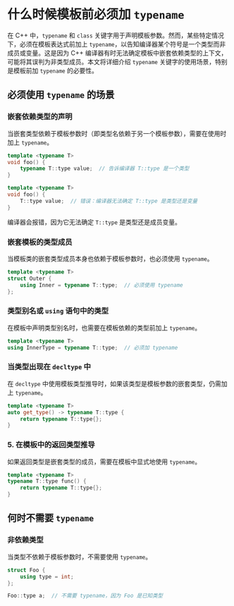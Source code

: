 # 什么时候模板前必须加 `typename`

在 C++ 中，`typename` 和 `class` 关键字用于声明模板参数。然而，某些特定情况下，必须在模板表达式前加上 `typename`，以告知编译器某个符号是一个类型而非成员或变量。这是因为 C++ 编译器有时无法确定模板中嵌套依赖类型的上下文，可能将其误判为非类型成员。本文将详细介绍 `typename` 关键字的使用场景，特别是模板前加 `typename` 的必要性。

## 必须使用 `typename` 的场景

### 嵌套依赖类型的声明

当嵌套类型依赖于模板参数时（即类型名依赖于另一个模板参数），需要在使用时加上 `typename`。

```cpp
template <typename T>
void foo() {
    typename T::type value;  // 告诉编译器 T::type 是一个类型
}
```

```cpp
template <typename T>
void foo() {
    T::type value;  // 错误：编译器无法确定 T::type 是类型还是变量
}
```

编译器会报错，因为它无法确定 `T::type` 是类型还是成员变量。

### 嵌套模板的类型成员

当模板类的嵌套类型成员本身也依赖于模板参数时，也必须使用 `typename`。

```cpp
template <typename T>
struct Outer {
    using Inner = typename T::type;  // 必须使用 typename
};
```

### 类型别名或 `using` 语句中的类型

在模板中声明类型别名时，也需要在模板依赖的类型前加上 `typename`。

```cpp
template <typename T>
using InnerType = typename T::type;  // 必须加 typename
```

### 当类型出现在 `decltype` 中

在 `decltype` 中使用模板类型推导时，如果该类型是模板参数的嵌套类型，仍需加上 `typename`。

```cpp
template <typename T>
auto get_type() -> typename T::type {
    return typename T::type{};
}
```

### 5. 在模板中的返回类型推导

如果返回类型是嵌套类型的成员，需要在模板中显式地使用 `typename`。

```cpp
template <typename T>
typename T::type func() {
    return typename T::type{};
}
```

## 何时不需要 `typename`

### 非依赖类型

当类型不依赖于模板参数时，不需要使用 `typename`。

```cpp
struct Foo {
    using type = int;
};

Foo::type a;  // 不需要 typename，因为 Foo 是已知类型
```
